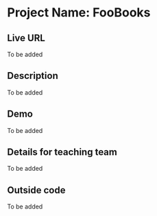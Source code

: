 # Project Name: FooBooks

## Live URL
To be added

## Description
To be added

## Demo
To be added

## Details for teaching team
To be added 

## Outside code
To be added